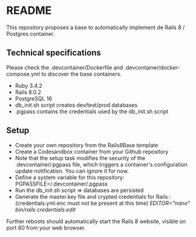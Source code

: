 # README

This repository proposes a base to automatically implement de Rails 8 / Postgres container.

## Technical specifications
Please check the .devcontainer/Dockerfile and .devcontainer/docker-compose.yml to discover the base containers.
 - Ruby 3.4.2
 - Rails 8.0.2
 - PostgreSQL 16
 - db_init.sh script creates dev/test/prod databases
 - .pgpass contains the credentials used by the db_init.sh script

## Setup
 - Create your own repository from the Rails8Base template
 - Create a Codesandbox container from your Github repository
 - Note that the setup task modifies the security of the .devcontainer/.pgpass file, which triggers a container's configuration update notification. You can ignore it for now.
 - Define a system variable for this repository: PGPASSFILE=/.devcontainer/.pgpass
 - Run the db_init.sh script => databases are persisted
 - Generate the master.key file and crypted credentials for Rails : (credentials.yml.enc must not be present at this time)
   *EDITOR="nano" bin/rails credentials:edit*

Further reboots should automatically start the Rails 8 website, visible on port 80 from your web browser.

